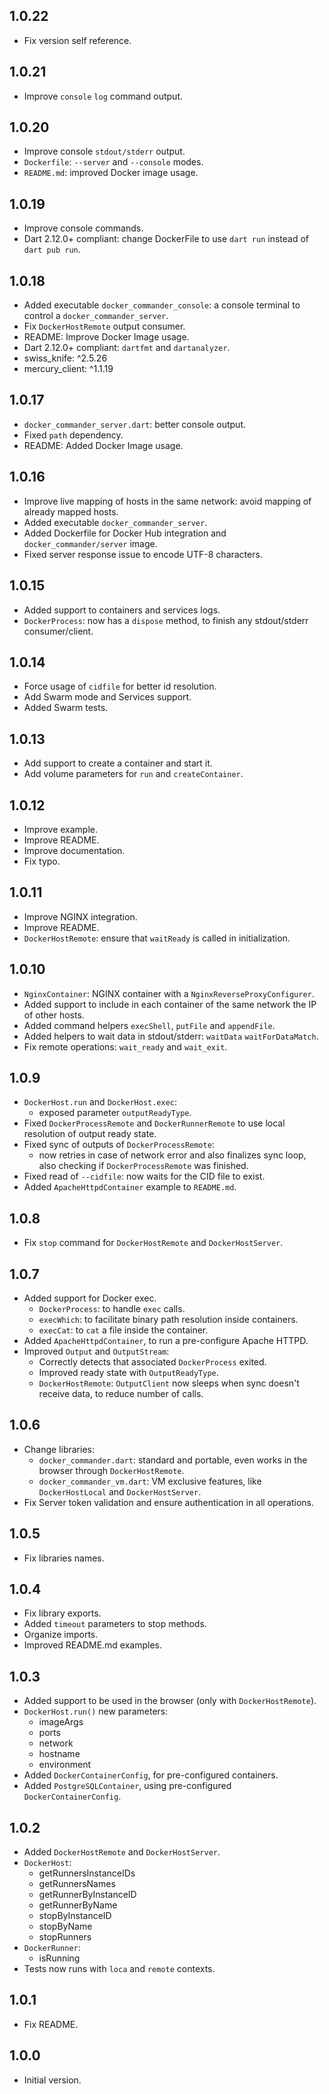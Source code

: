 ## 1.0.22

- Fix version self reference.

## 1.0.21

- Improve `console` `log` command output.

## 1.0.20

- Improve console `stdout/stderr` output.
- `Dockerfile`: `--server` and `--console` modes.
- `README.md`: improved Docker image usage.

## 1.0.19

- Improve console commands.
- Dart 2.12.0+ compliant: change DockerFile to use `dart run` instead of `dart pub run`.

## 1.0.18

- Added executable `docker_commander_console`: a console terminal to control a `docker_commander_server`.
- Fix `DockerHostRemote` output consumer.
- README: Improve Docker Image usage.
- Dart 2.12.0+ compliant: `dartfmt` and `dartanalyzer`.
- swiss_knife: ^2.5.26
- mercury_client: ^1.1.19

## 1.0.17

- `docker_commander_server.dart`: better console output.
- Fixed `path` dependency.
- README: Added Docker Image usage.

## 1.0.16

- Improve live mapping of hosts in the same network: avoid mapping of already mapped hosts. 
- Added executable `docker_commander_server`.
- Added Dockerfile for Docker Hub integration and `docker_commander/server` image.
- Fixed server response issue to encode UTF-8 characters.

## 1.0.15

- Added support to containers and services logs.
- `DockerProcess`: now has a `dispose` method, to finish any stdout/stderr consumer/client.

## 1.0.14

- Force usage of `cidfile` for better id resolution.
- Add Swarm mode and Services support.
- Added Swarm tests.

## 1.0.13

- Add support to create a container and start it.
- Add volume parameters for `run` and `createContainer`.

## 1.0.12

- Improve example.
- Improve README.
- Improve documentation.
- Fix typo.

## 1.0.11

- Improve NGINX integration.
- Improve README.
- `DockerHostRemote`: ensure that `waitReady` is called in initialization.

## 1.0.10

- `NginxContainer`: NGINX container with a `NginxReverseProxyConfigurer`.
- Added support to include in each container of the same network the IP of other hosts.
- Added command helpers `execShell`, `putFile` and `appendFile`. 
- Added helpers to wait data in stdout/stderr: `waitData` `waitForDataMatch`.
- Fix remote operations: `wait_ready` and `wait_exit`.

## 1.0.9

- `DockerHost.run` and `DockerHost.exec`: 
  - exposed parameter `outputReadyType`.
- Fixed `DockerProcessRemote` and `DockerRunnerRemote` to use
  local resolution of output ready state.
- Fixed sync of outputs of `DockerProcessRemote`:
  - now retries in case of network error and also finalizes sync loop,
    also checking if `DockerProcessRemote` was finished.
- Fixed read of `--cidfile`: now waits for the CID file to exist.
- Added `ApacheHttpdContainer` example to `README.md`.

## 1.0.8

- Fix `stop` command for `DockerHostRemote` and `DockerHostServer`.

## 1.0.7

- Added support for Docker exec.
  - `DockerProcess`: to handle `exec` calls.
  - `execWhich`: to facilitate binary path resolution inside containers.
  - `execCat`: to `cat` a file inside the container.
- Added `ApacheHttpdContainer`, to run a pre-configure Apache HTTPD.
- Improved `Output` and `OutputStream`:
  - Correctly detects that associated `DockerProcess` exited.
  - Improved ready state with `OutputReadyType`.
  - `DockerHostRemote`: `OutputClient` now sleeps when sync doesn't receive data,
    to reduce number of calls.
    
## 1.0.6

- Change libraries:
  - `docker_commander.dart`: standard and portable, even works in the browser through `DockerHostRemote`.
  - `docker_commander_vm.dart`: VM exclusive features, like `DockerHostLocal` and `DockerHostServer`.
- Fix Server token validation and ensure authentication in all operations. 

## 1.0.5

- Fix libraries names.

## 1.0.4

- Fix library exports.
- Added `timeout` parameters to stop methods.
- Organize imports.
- Improved README.md examples.

## 1.0.3

- Added support to be used in the browser (only with `DockerHostRemote`).
- `DockerHost.run()` new parameters:
  - imageArgs
  - ports
  - network
  - hostname
  - environment
- Added `DockerContainerConfig`, for pre-configured containers.
- Added `PostgreSQLContainer`, using pre-configured `DockerContainerConfig`.

## 1.0.2

- Added `DockerHostRemote` and `DockerHostServer`.
- `DockerHost`:
  - getRunnersInstanceIDs
  - getRunnersNames
  - getRunnerByInstanceID
  - getRunnerByName
  - stopByInstanceID
  - stopByName
  - stopRunners
- `DockerRunner`: 
  - isRunning
- Tests now runs with `loca` and `remote` contexts. 

## 1.0.1

- Fix README.

## 1.0.0

- Initial version.
